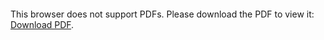 <object data="christ-in-song/CIS1908pdfs/256.pdf" type="application/pdf" width="100%" height="1024px">
    <embed src="christ-in-song/CIS1908pdfs/256.pdf">
        <p>This browser does not support PDFs. Please download the PDF to view it: <a href="christ-in-song/CIS1908pdfs/256.pdf">Download PDF</a>.</p>
    </embed>
</object>
